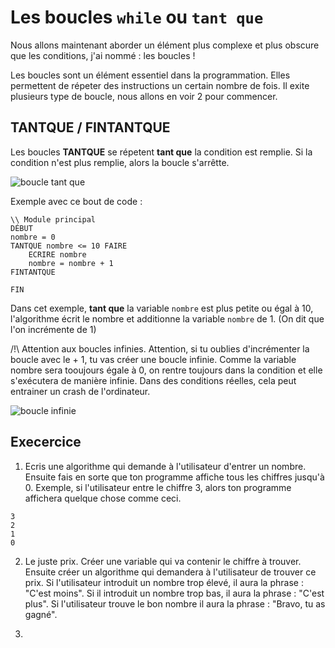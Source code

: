 # Les boucles ``while`` ou ``tant que``
Nous allons maintenant aborder un élément plus complexe et  plus obscure que les conditions, j'ai nommé : les boucles !

Les boucles sont un élément essentiel dans la programmation. Elles permettent de répeter des instructions un certain nombre de fois. Il exite plusieurs type de boucle, nous allons en voir 2 pour commencer.

## TANTQUE / FINTANTQUE 
Les boucles **TANTQUE** se répetent **tant que** la condition est remplie. Si la condition n'est plus remplie, alors la boucle s'arrêtte. 

![boucle tant que ](https://upload.wikimedia.org/wikipedia/commons/thumb/5/51/Cf-while-fr.svg/145px-Cf-while-fr.svg.png)

Exemple avec ce bout de code :

````
\\ Module principal
DÉBUT
nombre = 0
TANTQUE nombre <= 10 FAIRE
    ECRIRE nombre
    nombre = nombre + 1
FINTANTQUE

FIN
````
Dans cet exemple, **tant que** la variable ``nombre`` est plus petite ou égal à 10, l'algorithme écrit le nombre et additionne la variable ``nombre`` de 1. (On dit que l'on incrémente de 1)
 
/!\ Attention aux boucles infinies.
Attention, si tu oublies d'incrémenter la boucle avec le + 1, tu vas créer une boucle infinie. Comme la variable nombre sera tooujours égale à 0, on rentre toujours dans la condition et elle s'exécutera de manière infinie. Dans des conditions réelles, cela peut entrainer un crash de l'ordinateur. 

![boucle infinie](http://aubrylia.a.u.pic.centerblog.net/gif-rite-infinie.gif)


## Execercice
1. Ecris une algorithme qui demande à l'utilisateur d'entrer un nombre. Ensuite fais en sorte que ton programme affiche tous les chiffres jusqu'à 0. 
Exemple, si l'utilisateur entre le chiffre 3, alors ton programme affichera quelque chose comme ceci.


````
3
2
1
0
````


2. Le juste prix. Créer une variable qui va contenir le chiffre à trouver. Ensuite créer un algorithme qui demandera à l'utilisateur de trouver ce prix. Si l'utilisateur introduit un nombre trop élevé, il aura la phrase : "C'est moins". Si il introduit un nombre trop bas, il aura la phrase : "C'est plus". Si l'utilisateur trouve le bon nombre il aura la phrase : "Bravo, tu as gagné". 


3. 